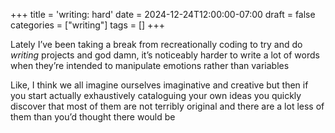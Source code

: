 +++
title = 'writing: hard'
date = 2024-12-24T12:00:00-07:00
draft = false
categories = ["writing"]
tags = []
+++

Lately I’ve been taking a break from recreationally coding to try and do _writing_ projects and god damn, it’s noticeably harder to write a lot of words when they’re intended to manipulate emotions rather than variables

Like, I think we all imagine ourselves imaginative and creative but then if you start actually exhaustively cataloguing your own ideas you quickly discover that most of them are not terribly original and there are a lot less of them than you’d thought there would be
